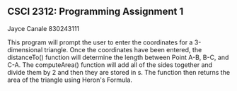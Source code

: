 ## CSCI 2312: Programming Assignment 1

Jayce Canale
830243111

This program will prompt the user to enter the coordinates for a 3-dimensional triangle. Once the coordinates have been entered, the distanceTo() function will determine the length between Point A-B, B-C, and C-A. The computeArea() function will add all of the sides together and divide them by 2 and then they are stored in s. The function then returns the area of the triangle using Heron's Formula. 
